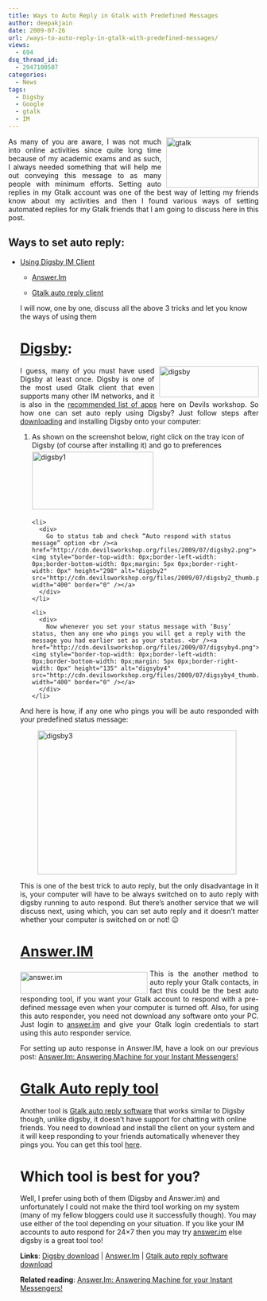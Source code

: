 ```yaml
---
title: Ways to Auto Reply in Gtalk with Predefined Messages
author: deepakjain
date: 2009-07-26
url: /ways-to-auto-reply-in-gtalk-with-predefined-messages/
views:
  - 694
dsq_thread_id:
  - 2947100507
categories:
  - News
tags:
  - Digsby
  - Google
  - gtalk
  - IM
---
```

<p align="justify">
  <a href="http://devilsworkshop.org/tag/gtalk/"><img class="wp-image-52303" style="border-top-width: 0px;border-left-width: 0px;border-bottom-width: 0px;margin: 0px 0px 0px 10px;border-right-width: 0px" height="101" alt="gtalk" src="http://cdn.devilsworkshop.org/files/2009/07/gtalk.png" width="186" align="right" border="0" /></a> As many of you are aware, I was not much into online activities since quite long time because of my academic exams and as such, I always needed something that will help me out conveying this message to as many people with minimum efforts. Setting auto replies in my Gtalk account was one of the best way of letting my friends know about my activities and then I found various ways of setting automated replies for my Gtalk friends that I am going to discuss here in this post.
</p>

<h2 align="justify">
  Ways to set auto reply:
</h2>

  * [][1][][1][][1][][1][][1][][1][][1][][1][][1][][1][][1][][1][][1][][1][][1][][1][][1][][1][][1][][1][][1][][1][][1][][1][][1][][1][][1][][1][][1][][1][][1][][1][][1][][1][][1][][1][][1][][1][][1][][1][][1][][1][][1][][1][][1][][1][][1][][1][][1][][1][][1][][1][][1][][1][][1][][1][][1][][1][][1][][1][][1][][1][][1][][1][][1][][1][][1][][1][][1][][1][][1][][1][][1][][1][][1][][1][][1][][1][][1][][1][][1][][1][][1][][1][][1][][1][][1][][1][][1][][1][][1][][1][][1][][1][][1][][1][][1][][1][][1][][1][][1][][1][][1][][1][][1][][1][][1][][1][][1][][1][][1][][1][][1][][1][][1][][1][][1][][1][][1][][1][][1][][1][][1][][1][][1][][1][][1][][1] <p align="justify">
      <a href="http://devilsworkshop.org/digsby-im-email-social-networks-recommended-app/">Using Digsby IM Client</a>
    </p>
    
    </a></a></a></a></a></a></a></a></a></a></a></a></a></a></a></a></a></a></a></a></a></a></a></a></a></a></a></a></a></a></a></a></a></a></a></a></a></a></a></a></a></a></a></a></a></a></a></a></a></a></a></a></a></a></a></a></a></a></a></a></a></a></a></a></a></a></a></a></a></a></a></a></a></a></a></a></a></a></a></a></a></a></a></a></a></a></a></a></a></a></a></a></a></a></a></a></a></a></a></a></a></a></a></a></a></a></a></a></a></a></a></a></a></a></a></a></a></a></a></a></a></a></a></a></a></a></a></a></li> 
    
      * <p align="justify">
          <a href="http://devilsworkshop.org/answerim-answering-machine-for-your-instant-messengers/">Answer.Im</a>
        </p>
    
      * <a href="http://gtalkautoreply.codeplex.com/" onclick="_gaq.push(['_trackEvent', 'outbound-article', 'http://gtalkautoreply.codeplex.com/', '']);" ></a><a href="http://gtalkautoreply.codeplex.com/" onclick="_gaq.push(['_trackEvent', 'outbound-article', 'http://gtalkautoreply.codeplex.com/', '']);" ></a><a href="http://gtalkautoreply.codeplex.com/" onclick="_gaq.push(['_trackEvent', 'outbound-article', 'http://gtalkautoreply.codeplex.com/', '']);" ></a><a href="http://gtalkautoreply.codeplex.com/" onclick="_gaq.push(['_trackEvent', 'outbound-article', 'http://gtalkautoreply.codeplex.com/', '']);" ></a><a href="http://gtalkautoreply.codeplex.com/" onclick="_gaq.push(['_trackEvent', 'outbound-article', 'http://gtalkautoreply.codeplex.com/', '']);" ></a><a href="http://gtalkautoreply.codeplex.com/" onclick="_gaq.push(['_trackEvent', 'outbound-article', 'http://gtalkautoreply.codeplex.com/', '']);" ></a><a href="http://gtalkautoreply.codeplex.com/" onclick="_gaq.push(['_trackEvent', 'outbound-article', 'http://gtalkautoreply.codeplex.com/', '']);" ></a><a href="http://gtalkautoreply.codeplex.com/" onclick="_gaq.push(['_trackEvent', 'outbound-article', 'http://gtalkautoreply.codeplex.com/', '']);" ></a><a href="http://gtalkautoreply.codeplex.com/" onclick="_gaq.push(['_trackEvent', 'outbound-article', 'http://gtalkautoreply.codeplex.com/', '']);" ></a><a href="http://gtalkautoreply.codeplex.com/" onclick="_gaq.push(['_trackEvent', 'outbound-article', 'http://gtalkautoreply.codeplex.com/', '']);" ></a><a href="http://gtalkautoreply.codeplex.com/" onclick="_gaq.push(['_trackEvent', 'outbound-article', 'http://gtalkautoreply.codeplex.com/', '']);" ></a><a href="http://gtalkautoreply.codeplex.com/" onclick="_gaq.push(['_trackEvent', 'outbound-article', 'http://gtalkautoreply.codeplex.com/', '']);" ></a><a href="http://gtalkautoreply.codeplex.com/" onclick="_gaq.push(['_trackEvent', 'outbound-article', 'http://gtalkautoreply.codeplex.com/', '']);" ></a><a href="http://gtalkautoreply.codeplex.com/" onclick="_gaq.push(['_trackEvent', 'outbound-article', 'http://gtalkautoreply.codeplex.com/', '']);" ></a><a href="http://gtalkautoreply.codeplex.com/" onclick="_gaq.push(['_trackEvent', 'outbound-article', 'http://gtalkautoreply.codeplex.com/', '']);" ></a><a href="http://gtalkautoreply.codeplex.com/" onclick="_gaq.push(['_trackEvent', 'outbound-article', 'http://gtalkautoreply.codeplex.com/', '']);" ></a><a href="http://gtalkautoreply.codeplex.com/" onclick="_gaq.push(['_trackEvent', 'outbound-article', 'http://gtalkautoreply.codeplex.com/', '']);" ></a><a href="http://gtalkautoreply.codeplex.com/" onclick="_gaq.push(['_trackEvent', 'outbound-article', 'http://gtalkautoreply.codeplex.com/', '']);" ></a><a href="http://gtalkautoreply.codeplex.com/" onclick="_gaq.push(['_trackEvent', 'outbound-article', 'http://gtalkautoreply.codeplex.com/', '']);" ></a><a href="http://gtalkautoreply.codeplex.com/" onclick="_gaq.push(['_trackEvent', 'outbound-article', 'http://gtalkautoreply.codeplex.com/', '']);" ></a><a href="http://gtalkautoreply.codeplex.com/" onclick="_gaq.push(['_trackEvent', 'outbound-article', 'http://gtalkautoreply.codeplex.com/', '']);" ></a><a href="http://gtalkautoreply.codeplex.com/" onclick="_gaq.push(['_trackEvent', 'outbound-article', 'http://gtalkautoreply.codeplex.com/', '']);" ></a><a href="http://gtalkautoreply.codeplex.com/" onclick="_gaq.push(['_trackEvent', 'outbound-article', 'http://gtalkautoreply.codeplex.com/', '']);" ></a><a href="http://gtalkautoreply.codeplex.com/" onclick="_gaq.push(['_trackEvent', 'outbound-article', 'http://gtalkautoreply.codeplex.com/', '']);" ></a><a href="http://gtalkautoreply.codeplex.com/" onclick="_gaq.push(['_trackEvent', 'outbound-article', 'http://gtalkautoreply.codeplex.com/', '']);" ></a><a href="http://gtalkautoreply.codeplex.com/" onclick="_gaq.push(['_trackEvent', 'outbound-article', 'http://gtalkautoreply.codeplex.com/', '']);" ></a><a href="http://gtalkautoreply.codeplex.com/" onclick="_gaq.push(['_trackEvent', 'outbound-article', 'http://gtalkautoreply.codeplex.com/', '']);" ></a><a href="http://gtalkautoreply.codeplex.com/" onclick="_gaq.push(['_trackEvent', 'outbound-article', 'http://gtalkautoreply.codeplex.com/', '']);" ></a><a href="http://gtalkautoreply.codeplex.com/" onclick="_gaq.push(['_trackEvent', 'outbound-article', 'http://gtalkautoreply.codeplex.com/', '']);" ></a><a href="http://gtalkautoreply.codeplex.com/" onclick="_gaq.push(['_trackEvent', 'outbound-article', 'http://gtalkautoreply.codeplex.com/', '']);" ></a><a href="http://gtalkautoreply.codeplex.com/" onclick="_gaq.push(['_trackEvent', 'outbound-article', 'http://gtalkautoreply.codeplex.com/', '']);" ></a><a href="http://gtalkautoreply.codeplex.com/" onclick="_gaq.push(['_trackEvent', 'outbound-article', 'http://gtalkautoreply.codeplex.com/', '']);" ></a><a href="http://gtalkautoreply.codeplex.com/" onclick="_gaq.push(['_trackEvent', 'outbound-article', 'http://gtalkautoreply.codeplex.com/', '']);" ></a><a href="http://gtalkautoreply.codeplex.com/" onclick="_gaq.push(['_trackEvent', 'outbound-article', 'http://gtalkautoreply.codeplex.com/', '']);" ></a><a href="http://gtalkautoreply.codeplex.com/" onclick="_gaq.push(['_trackEvent', 'outbound-article', 'http://gtalkautoreply.codeplex.com/', '']);" ></a><a href="http://gtalkautoreply.codeplex.com/" onclick="_gaq.push(['_trackEvent', 'outbound-article', 'http://gtalkautoreply.codeplex.com/', '']);" ></a><a href="http://gtalkautoreply.codeplex.com/" onclick="_gaq.push(['_trackEvent', 'outbound-article', 'http://gtalkautoreply.codeplex.com/', '']);" ></a><a href="http://gtalkautoreply.codeplex.com/" onclick="_gaq.push(['_trackEvent', 'outbound-article', 'http://gtalkautoreply.codeplex.com/', '']);" ></a><a href="http://gtalkautoreply.codeplex.com/" onclick="_gaq.push(['_trackEvent', 'outbound-article', 'http://gtalkautoreply.codeplex.com/', '']);" ></a><a href="http://gtalkautoreply.codeplex.com/" onclick="_gaq.push(['_trackEvent', 'outbound-article', 'http://gtalkautoreply.codeplex.com/', '']);" ></a><a href="http://gtalkautoreply.codeplex.com/" onclick="_gaq.push(['_trackEvent', 'outbound-article', 'http://gtalkautoreply.codeplex.com/', '']);" ></a><a href="http://gtalkautoreply.codeplex.com/" onclick="_gaq.push(['_trackEvent', 'outbound-article', 'http://gtalkautoreply.codeplex.com/', '']);" ></a><a href="http://gtalkautoreply.codeplex.com/" onclick="_gaq.push(['_trackEvent', 'outbound-article', 'http://gtalkautoreply.codeplex.com/', '']);" ></a><a href="http://gtalkautoreply.codeplex.com/" onclick="_gaq.push(['_trackEvent', 'outbound-article', 'http://gtalkautoreply.codeplex.com/', '']);" ></a><a href="http://gtalkautoreply.codeplex.com/" onclick="_gaq.push(['_trackEvent', 'outbound-article', 'http://gtalkautoreply.codeplex.com/', '']);" ></a><a href="http://gtalkautoreply.codeplex.com/" onclick="_gaq.push(['_trackEvent', 'outbound-article', 'http://gtalkautoreply.codeplex.com/', '']);" ></a><a href="http://gtalkautoreply.codeplex.com/" onclick="_gaq.push(['_trackEvent', 'outbound-article', 'http://gtalkautoreply.codeplex.com/', '']);" ></a><a href="http://gtalkautoreply.codeplex.com/" onclick="_gaq.push(['_trackEvent', 'outbound-article', 'http://gtalkautoreply.codeplex.com/', '']);" ></a><a href="http://gtalkautoreply.codeplex.com/" onclick="_gaq.push(['_trackEvent', 'outbound-article', 'http://gtalkautoreply.codeplex.com/', '']);" ></a><a href="http://gtalkautoreply.codeplex.com/" onclick="_gaq.push(['_trackEvent', 'outbound-article', 'http://gtalkautoreply.codeplex.com/', '']);" ></a><a href="http://gtalkautoreply.codeplex.com/" onclick="_gaq.push(['_trackEvent', 'outbound-article', 'http://gtalkautoreply.codeplex.com/', '']);" ></a><a href="http://gtalkautoreply.codeplex.com/" onclick="_gaq.push(['_trackEvent', 'outbound-article', 'http://gtalkautoreply.codeplex.com/', '']);" ></a><a href="http://gtalkautoreply.codeplex.com/" onclick="_gaq.push(['_trackEvent', 'outbound-article', 'http://gtalkautoreply.codeplex.com/', '']);" ></a><a href="http://gtalkautoreply.codeplex.com/" onclick="_gaq.push(['_trackEvent', 'outbound-article', 'http://gtalkautoreply.codeplex.com/', '']);" ></a><a href="http://gtalkautoreply.codeplex.com/" onclick="_gaq.push(['_trackEvent', 'outbound-article', 'http://gtalkautoreply.codeplex.com/', '']);" ></a><a href="http://gtalkautoreply.codeplex.com/" onclick="_gaq.push(['_trackEvent', 'outbound-article', 'http://gtalkautoreply.codeplex.com/', '']);" ></a><a href="http://gtalkautoreply.codeplex.com/" onclick="_gaq.push(['_trackEvent', 'outbound-article', 'http://gtalkautoreply.codeplex.com/', '']);" ></a><a href="http://gtalkautoreply.codeplex.com/" onclick="_gaq.push(['_trackEvent', 'outbound-article', 'http://gtalkautoreply.codeplex.com/', '']);" ></a><a href="http://gtalkautoreply.codeplex.com/" onclick="_gaq.push(['_trackEvent', 'outbound-article', 'http://gtalkautoreply.codeplex.com/', '']);" ></a><a href="http://gtalkautoreply.codeplex.com/" onclick="_gaq.push(['_trackEvent', 'outbound-article', 'http://gtalkautoreply.codeplex.com/', '']);" ></a><a href="http://gtalkautoreply.codeplex.com/" onclick="_gaq.push(['_trackEvent', 'outbound-article', 'http://gtalkautoreply.codeplex.com/', '']);" ></a><a href="http://gtalkautoreply.codeplex.com/" onclick="_gaq.push(['_trackEvent', 'outbound-article', 'http://gtalkautoreply.codeplex.com/', '']);" ></a><a href="http://gtalkautoreply.codeplex.com/" onclick="_gaq.push(['_trackEvent', 'outbound-article', 'http://gtalkautoreply.codeplex.com/', '']);" ></a><a href="http://gtalkautoreply.codeplex.com/" onclick="_gaq.push(['_trackEvent', 'outbound-article', 'http://gtalkautoreply.codeplex.com/', '']);" ></a><a href="http://gtalkautoreply.codeplex.com/" onclick="_gaq.push(['_trackEvent', 'outbound-article', 'http://gtalkautoreply.codeplex.com/', '']);" ></a><a href="http://gtalkautoreply.codeplex.com/" onclick="_gaq.push(['_trackEvent', 'outbound-article', 'http://gtalkautoreply.codeplex.com/', '']);" ></a><a href="http://gtalkautoreply.codeplex.com/" onclick="_gaq.push(['_trackEvent', 'outbound-article', 'http://gtalkautoreply.codeplex.com/', '']);" ></a><a href="http://gtalkautoreply.codeplex.com/" onclick="_gaq.push(['_trackEvent', 'outbound-article', 'http://gtalkautoreply.codeplex.com/', '']);" ></a><a href="http://gtalkautoreply.codeplex.com/" onclick="_gaq.push(['_trackEvent', 'outbound-article', 'http://gtalkautoreply.codeplex.com/', '']);" ></a><a href="http://gtalkautoreply.codeplex.com/" onclick="_gaq.push(['_trackEvent', 'outbound-article', 'http://gtalkautoreply.codeplex.com/', '']);" ></a><a href="http://gtalkautoreply.codeplex.com/" onclick="_gaq.push(['_trackEvent', 'outbound-article', 'http://gtalkautoreply.codeplex.com/', '']);" ></a><a href="http://gtalkautoreply.codeplex.com/" onclick="_gaq.push(['_trackEvent', 'outbound-article', 'http://gtalkautoreply.codeplex.com/', '']);" ></a><a href="http://gtalkautoreply.codeplex.com/" onclick="_gaq.push(['_trackEvent', 'outbound-article', 'http://gtalkautoreply.codeplex.com/', '']);" ></a><a href="http://gtalkautoreply.codeplex.com/" onclick="_gaq.push(['_trackEvent', 'outbound-article', 'http://gtalkautoreply.codeplex.com/', '']);" ></a><a href="http://gtalkautoreply.codeplex.com/" onclick="_gaq.push(['_trackEvent', 'outbound-article', 'http://gtalkautoreply.codeplex.com/', '']);" ></a><a href="http://gtalkautoreply.codeplex.com/" onclick="_gaq.push(['_trackEvent', 'outbound-article', 'http://gtalkautoreply.codeplex.com/', '']);" ></a><a href="http://gtalkautoreply.codeplex.com/" onclick="_gaq.push(['_trackEvent', 'outbound-article', 'http://gtalkautoreply.codeplex.com/', '']);" ></a><a href="http://gtalkautoreply.codeplex.com/" onclick="_gaq.push(['_trackEvent', 'outbound-article', 'http://gtalkautoreply.codeplex.com/', '']);" ></a><a href="http://gtalkautoreply.codeplex.com/" onclick="_gaq.push(['_trackEvent', 'outbound-article', 'http://gtalkautoreply.codeplex.com/', '']);" ></a><a href="http://gtalkautoreply.codeplex.com/" onclick="_gaq.push(['_trackEvent', 'outbound-article', 'http://gtalkautoreply.codeplex.com/', '']);" ></a><a href="http://gtalkautoreply.codeplex.com/" onclick="_gaq.push(['_trackEvent', 'outbound-article', 'http://gtalkautoreply.codeplex.com/', '']);" ></a><a href="http://gtalkautoreply.codeplex.com/" onclick="_gaq.push(['_trackEvent', 'outbound-article', 'http://gtalkautoreply.codeplex.com/', '']);" ></a><a href="http://gtalkautoreply.codeplex.com/" onclick="_gaq.push(['_trackEvent', 'outbound-article', 'http://gtalkautoreply.codeplex.com/', '']);" ></a><a href="http://gtalkautoreply.codeplex.com/" onclick="_gaq.push(['_trackEvent', 'outbound-article', 'http://gtalkautoreply.codeplex.com/', '']);" ></a><a href="http://gtalkautoreply.codeplex.com/" onclick="_gaq.push(['_trackEvent', 'outbound-article', 'http://gtalkautoreply.codeplex.com/', '']);" ></a><a href="http://gtalkautoreply.codeplex.com/" onclick="_gaq.push(['_trackEvent', 'outbound-article', 'http://gtalkautoreply.codeplex.com/', '']);" ></a><a href="http://gtalkautoreply.codeplex.com/" onclick="_gaq.push(['_trackEvent', 'outbound-article', 'http://gtalkautoreply.codeplex.com/', '']);" ></a><a href="http://gtalkautoreply.codeplex.com/" onclick="_gaq.push(['_trackEvent', 'outbound-article', 'http://gtalkautoreply.codeplex.com/', '']);" ></a><a href="http://gtalkautoreply.codeplex.com/" onclick="_gaq.push(['_trackEvent', 'outbound-article', 'http://gtalkautoreply.codeplex.com/', '']);" ></a><a href="http://gtalkautoreply.codeplex.com/" onclick="_gaq.push(['_trackEvent', 'outbound-article', 'http://gtalkautoreply.codeplex.com/', '']);" ></a><a href="http://gtalkautoreply.codeplex.com/" onclick="_gaq.push(['_trackEvent', 'outbound-article', 'http://gtalkautoreply.codeplex.com/', '']);" ></a><a href="http://gtalkautoreply.codeplex.com/" onclick="_gaq.push(['_trackEvent', 'outbound-article', 'http://gtalkautoreply.codeplex.com/', '']);" ></a><a href="http://gtalkautoreply.codeplex.com/" onclick="_gaq.push(['_trackEvent', 'outbound-article', 'http://gtalkautoreply.codeplex.com/', '']);" ></a><a href="http://gtalkautoreply.codeplex.com/" onclick="_gaq.push(['_trackEvent', 'outbound-article', 'http://gtalkautoreply.codeplex.com/', '']);" ></a><a href="http://gtalkautoreply.codeplex.com/" onclick="_gaq.push(['_trackEvent', 'outbound-article', 'http://gtalkautoreply.codeplex.com/', '']);" ></a><a href="http://gtalkautoreply.codeplex.com/" onclick="_gaq.push(['_trackEvent', 'outbound-article', 'http://gtalkautoreply.codeplex.com/', '']);" ></a><a href="http://gtalkautoreply.codeplex.com/" onclick="_gaq.push(['_trackEvent', 'outbound-article', 'http://gtalkautoreply.codeplex.com/', '']);" ></a><a href="http://gtalkautoreply.codeplex.com/" onclick="_gaq.push(['_trackEvent', 'outbound-article', 'http://gtalkautoreply.codeplex.com/', '']);" ></a><a href="http://gtalkautoreply.codeplex.com/" onclick="_gaq.push(['_trackEvent', 'outbound-article', 'http://gtalkautoreply.codeplex.com/', '']);" ></a><a href="http://gtalkautoreply.codeplex.com/" onclick="_gaq.push(['_trackEvent', 'outbound-article', 'http://gtalkautoreply.codeplex.com/', '']);" ></a><a href="http://gtalkautoreply.codeplex.com/" onclick="_gaq.push(['_trackEvent', 'outbound-article', 'http://gtalkautoreply.codeplex.com/', '']);" ></a><a href="http://gtalkautoreply.codeplex.com/" onclick="_gaq.push(['_trackEvent', 'outbound-article', 'http://gtalkautoreply.codeplex.com/', '']);" ></a><a href="http://gtalkautoreply.codeplex.com/" onclick="_gaq.push(['_trackEvent', 'outbound-article', 'http://gtalkautoreply.codeplex.com/', '']);" ></a><a href="http://gtalkautoreply.codeplex.com/" onclick="_gaq.push(['_trackEvent', 'outbound-article', 'http://gtalkautoreply.codeplex.com/', '']);" ></a><a href="http://gtalkautoreply.codeplex.com/" onclick="_gaq.push(['_trackEvent', 'outbound-article', 'http://gtalkautoreply.codeplex.com/', '']);" ></a><a href="http://gtalkautoreply.codeplex.com/" onclick="_gaq.push(['_trackEvent', 'outbound-article', 'http://gtalkautoreply.codeplex.com/', '']);" ></a><a href="http://gtalkautoreply.codeplex.com/" onclick="_gaq.push(['_trackEvent', 'outbound-article', 'http://gtalkautoreply.codeplex.com/', '']);" ></a><a href="http://gtalkautoreply.codeplex.com/" onclick="_gaq.push(['_trackEvent', 'outbound-article', 'http://gtalkautoreply.codeplex.com/', '']);" ></a><a href="http://gtalkautoreply.codeplex.com/" onclick="_gaq.push(['_trackEvent', 'outbound-article', 'http://gtalkautoreply.codeplex.com/', '']);" ></a><a href="http://gtalkautoreply.codeplex.com/" onclick="_gaq.push(['_trackEvent', 'outbound-article', 'http://gtalkautoreply.codeplex.com/', '']);" ></a><a href="http://gtalkautoreply.codeplex.com/" onclick="_gaq.push(['_trackEvent', 'outbound-article', 'http://gtalkautoreply.codeplex.com/', '']);" ></a><a href="http://gtalkautoreply.codeplex.com/" onclick="_gaq.push(['_trackEvent', 'outbound-article', 'http://gtalkautoreply.codeplex.com/', '']);" ></a><a href="http://gtalkautoreply.codeplex.com/" onclick="_gaq.push(['_trackEvent', 'outbound-article', 'http://gtalkautoreply.codeplex.com/', '']);" ></a><a href="http://gtalkautoreply.codeplex.com/" onclick="_gaq.push(['_trackEvent', 'outbound-article', 'http://gtalkautoreply.codeplex.com/', '']);" ></a><a href="http://gtalkautoreply.codeplex.com/" onclick="_gaq.push(['_trackEvent', 'outbound-article', 'http://gtalkautoreply.codeplex.com/', '']);" ></a><a href="http://gtalkautoreply.codeplex.com/" onclick="_gaq.push(['_trackEvent', 'outbound-article', 'http://gtalkautoreply.codeplex.com/', '']);" ></a><a href="http://gtalkautoreply.codeplex.com/" onclick="_gaq.push(['_trackEvent', 'outbound-article', 'http://gtalkautoreply.codeplex.com/', '']);" ></a><a href="http://gtalkautoreply.codeplex.com/" onclick="_gaq.push(['_trackEvent', 'outbound-article', 'http://gtalkautoreply.codeplex.com/', '']);" ></a><a href="http://gtalkautoreply.codeplex.com/" onclick="_gaq.push(['_trackEvent', 'outbound-article', 'http://gtalkautoreply.codeplex.com/', '']);" ></a><a href="http://gtalkautoreply.codeplex.com/" onclick="_gaq.push(['_trackEvent', 'outbound-article', 'http://gtalkautoreply.codeplex.com/', '']);" ></a><a href="http://gtalkautoreply.codeplex.com/" onclick="_gaq.push(['_trackEvent', 'outbound-article', 'http://gtalkautoreply.codeplex.com/', '']);" ></a><a href="http://gtalkautoreply.codeplex.com/" onclick="_gaq.push(['_trackEvent', 'outbound-article', 'http://gtalkautoreply.codeplex.com/', '']);" ></a><a href="http://gtalkautoreply.codeplex.com/" onclick="_gaq.push(['_trackEvent', 'outbound-article', 'http://gtalkautoreply.codeplex.com/', '']);" ></a><a href="http://gtalkautoreply.codeplex.com/" onclick="_gaq.push(['_trackEvent', 'outbound-article', 'http://gtalkautoreply.codeplex.com/', '']);" ></a><a href="http://gtalkautoreply.codeplex.com/" onclick="_gaq.push(['_trackEvent', 'outbound-article', 'http://gtalkautoreply.codeplex.com/', '']);" ></a><a href="http://gtalkautoreply.codeplex.com/" onclick="_gaq.push(['_trackEvent', 'outbound-article', 'http://gtalkautoreply.codeplex.com/', '']);" ></a><a href="http://gtalkautoreply.codeplex.com/" onclick="_gaq.push(['_trackEvent', 'outbound-article', 'http://gtalkautoreply.codeplex.com/', '']);" ></a><a href="http://gtalkautoreply.codeplex.com/" onclick="_gaq.push(['_trackEvent', 'outbound-article', 'http://gtalkautoreply.codeplex.com/', '\n\n\n     ']);" > 
        
        <p align="justify">
        </p>
        
        <div>
        </div>
        
        <p>
          </a><a href="http://gtalkautoreply.codeplex.com/" onclick="_gaq.push(['_trackEvent', 'outbound-article', 'http://gtalkautoreply.codeplex.com/', '']);" ></a><a href="http://gtalkautoreply.codeplex.com/" onclick="_gaq.push(['_trackEvent', 'outbound-article', 'http://gtalkautoreply.codeplex.com/', 'Gtalk auto reply client']);" >Gtalk auto reply client</a></a></a> </a></li> </ul> 
          
          <p>
            I will now, one by one, discuss all the above 3 tricks and let you know the ways of using them
          </p>
          
          <h1>
            <a href="http://devilsworkshop.org/digsby-im-email-social-networks-recommended-app/">Digsby</a>:
          </h1>
          
          <p align="justify">
            <a href="http://cdn.devilsworkshop.org/files/2009/07/digsby.png"><img style="border-top-width: 0px;border-left-width: 0px;border-bottom-width: 0px;margin: 0px 0px 0px 10px;border-right-width: 0px" height="62" alt="digsby" src="http://cdn.devilsworkshop.org/files/2009/07/digsby_thumb.png" width="200" align="right" border="0" /></a> I guess, many of you must have used Digsby at least once. Digsby is one of the most used Gtalk client that even supports many other IM networks, and it is also in the <a href="http://devilsworkshop.org/digsby-im-email-social-networks-recommended-app/">recommended list of apps</a> here on Devils workshop. So how one can set auto reply using Digsby? Just follow steps after <a href="http://www.digsby.com/?utm_campaign=new_w&utm_content=new&utm_medium=new&utm_source=new" onclick="_gaq.push(['_trackEvent', 'outbound-article', 'http://www.digsby.com/?utm_campaign=new_w&utm_content=new&utm_medium=new&utm_source=new', 'downloading']);" >downloading</a> and installing Digsby onto your computer:
          </p>
          
          <ol>
            <li>
              <div>
                As shown on the screenshot below, right click on the tray icon of Digsby (of course after installing it) and go to preferences <br /><a href="http://cdn.devilsworkshop.org/files/2009/07/digsby1.png"><img style="border-top-width: 0px;border-left-width: 0px;border-bottom-width: 0px;margin: 5px 0px;border-right-width: 0px" height="116" alt="digsby1" src="http://cdn.devilsworkshop.org/files/2009/07/digsby1_thumb.png" width="244" border="0" /></a>
              </div>
            </li>
            
            <li>
              <div>
                Go to status tab and check “Auto respond with status message” option <br /><a href="http://cdn.devilsworkshop.org/files/2009/07/digsby2.png"><img style="border-top-width: 0px;border-left-width: 0px;border-bottom-width: 0px;margin: 5px 0px;border-right-width: 0px" height="298" alt="digsby2" src="http://cdn.devilsworkshop.org/files/2009/07/digsby2_thumb.png" width="400" border="0" /></a>
              </div>
            </li>
            
            <li>
              <div>
                Now whenever you set your status message with ‘Busy’ status, then any one who pings you will get a reply with the message you had earlier set as your status. <br /><a href="http://cdn.devilsworkshop.org/files/2009/07/digsyby4.png"><img style="border-top-width: 0px;border-left-width: 0px;border-bottom-width: 0px;margin: 5px 0px;border-right-width: 0px" height="135" alt="digsyby4" src="http://cdn.devilsworkshop.org/files/2009/07/digsyby4_thumb.png" width="400" border="0" /></a>
              </div>
            </li>
          </ol>
          
          <p align="justify">
            And here is how, if any one who pings you will be auto responded with your predefined status message:
          </p>
          
          <p align="justify">
            <a href="http://cdn.devilsworkshop.org/files/2009/07/digsby3.png"><img style="border-top-width: 0px;border-left-width: 0px;border-bottom-width: 0px;margin: 0px 0px 0px 35px;border-right-width: 0px" height="290" alt="digsby3" src="http://cdn.devilsworkshop.org/files/2009/07/digsby3_thumb.png" width="400" border="0" /></a>
          </p>
          
          <p align="justify">
            This is one of the best trick to auto reply, but the only disadvantage in it is, your computer will have to be always switched on to auto reply with digsby running to auto respond. But there’s another service that we will discuss next, using which, you can set auto reply and it doesn’t matter whether your computer is switched on or not! 😉
          </p>
          
          <h1 align="justify">
            <a href="http://devilsworkshop.org/answerim-answering-machine-for-your-instant-messengers/">Answer.IM</a>
          </h1>
          
          <p align="justify">
            <a href="http://www.answer.im" onclick="_gaq.push(['_trackEvent', 'outbound-article', 'http://www.answer.im', '']);" ><img style="border-top-width: 0px;border-left-width: 0px;border-bottom-width: 0px;margin: 5px 5px 0px 0px;border-right-width: 0px" height="44" alt="answer.im" src="http://cdn.devilsworkshop.org/files/2009/07/answer.im.png" width="256" align="left" border="0" /></a>
          </p>
          
          <p align="justify">
            This is the another method to auto reply your Gtalk contacts, in fact this could be the best auto responding tool, if you want your Gtalk account to respond with a pre-defined message even when your computer is turned off. Also, for using this auto responder, you need not download any software onto your PC. Just login to <a href="http://answer.im" onclick="_gaq.push(['_trackEvent', 'outbound-article', 'http://answer.im', 'answer.im']);" >answer.im</a> and give your Gtalk login credentials to start using this auto responder service.
          </p>
          
          <p align="justify">
            For setting up auto response in Answer.IM, have a look on our previous post: <a href="http://devilsworkshop.org/answerim-answering-machine-for-your-instant-messengers/">Answer.Im: Answering Machine for your Instant Messengers!</a>
          </p>
          
          <h1>
            <a href="http://gtalkautoreply.codeplex.com/" onclick="_gaq.push(['_trackEvent', 'outbound-article', 'http://gtalkautoreply.codeplex.com/', 'Gtalk Auto reply tool']);" >Gtalk Auto reply tool</a>
          </h1>
        </p>
        
        <p>
          Another tool is <a href="http://gtalkautoreply.codeplex.com/" onclick="_gaq.push(['_trackEvent', 'outbound-article', 'http://gtalkautoreply.codeplex.com/', 'Gtalk auto reply software']);" >Gtalk auto reply software</a> that works similar to Digsby though, unlike digsby, it doesn’t have support for chatting with online friends. You need to download and install the client on your system and it will keep responding to your friends automatically whenever they pings you. You can get this tool <a href="http://gtalkautoreply.codeplex.com/" onclick="_gaq.push(['_trackEvent', 'outbound-article', 'http://gtalkautoreply.codeplex.com/', 'here']);" >here</a>.
        </p>
        
        <h1>
          Which tool is best for you?
        </h1>
        
        <p>
          Well, I prefer using both of them (Digsby and Answer.im) and unfortunately I could not make the third tool working on my system (many of my fellow bloggers could use it successfully though). You may use either of the tool depending on your situation. If you like your IM accounts to auto respond for 24&#215;7 then you may try <a href="http://devilsworkshop.org/answerim-answering-machine-for-your-instant-messengers/">answer.im</a> else digsby is a great tool too!
        </p>
        
        <p>
          <strong>Links</strong>: <a href="http://www.digsby.com/?utm_campaign=new_w&utm_content=new&utm_medium=new&utm_source=new" onclick="_gaq.push(['_trackEvent', 'outbound-article', 'http://www.digsby.com/?utm_campaign=new_w&utm_content=new&utm_medium=new&utm_source=new', 'Digsby download']);" >Digsby download</a> | <a href="http://www.answer.im" onclick="_gaq.push(['_trackEvent', 'outbound-article', 'http://www.answer.im', 'Answer.Im']);" >Answer.Im</a> | <a href="http://gtalkautoreply.codeplex.com/" onclick="_gaq.push(['_trackEvent', 'outbound-article', 'http://gtalkautoreply.codeplex.com/', 'Gtalk auto reply software download']);" >Gtalk auto reply software download</a>
        </p>
        
        <p>
          <strong>Related reading</strong>: <a href="http://devilsworkshop.org/answerim-answering-machine-for-your-instant-messengers/">Answer.Im: Answering Machine for your Instant Messengers!</a>
        </p>

 [1]: http://devilsworkshop.org/digsby-im-email-social-networks-recommended-app/
